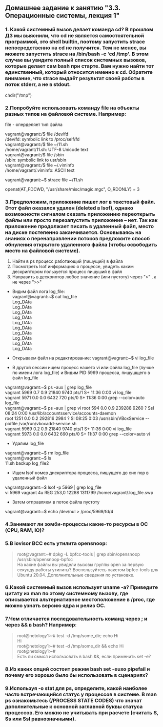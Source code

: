 ## Домашнее задание к занятию "3.3. Операционные системы, лекция 1"

### 1. Какой системный вызов делает команда cd? В прошлом ДЗ мы выяснили, что cd не является самостоятельной программой, это shell builtin, поэтому запустить strace непосредственно на cd не получится. Тем не менее, вы можете запустить strace на /bin/bash -c 'cd /tmp'. В этом случае вы увидите полный список системных вызовов, которые делает сам bash при старте. Вам нужно найти тот единственный, который относится именно к cd. Обратите внимание, что strace выдаёт результат своей работы в поток stderr, а не в stdout.

chdir("/tmp")

### 2.Попробуйте использовать команду file на объекты разных типов на файловой системе. Например:

file - оперделяет тип файла  

vagrant@vagrant:/$ file /dev/fd  
/dev/fd: symbolic link to /proc/self/fd  
vagrant@vagrant:/$ file ~/11.sh  
/home/vagrant/11.sh: UTF-8 Unicode text  
vagrant@vagrant:/$ file /sbin  
/sbin: symbolic link to usr/sbin  
vagrant@vagrant:/$ file ~/.viminfo  
/home/vagrant/.viminfo: ASCII text  

vagrant@vagrant:~$ strace file ~/11.sh  

openat(AT_FDCWD, "/usr/share/misc/magic.mgc", O_RDONLY) = 3  

### 3.Предположим, приложение пишет лог в текстовый файл. Этот файл оказался удален (deleted в lsof), однако возможности сигналом сказать приложению переоткрыть файлы или просто перезапустить приложение – нет. Так как приложение продолжает писать в удаленный файл, место на диске постепенно заканчивается. Основываясь на знаниях о перенаправлении потоков предложите способ обнуления открытого удаленного файла (чтобы освободить место на файловой системе).



1. Найти в ps процесс работающий (пишущий) в файла
2. Посмотреть lsof информацию о процессе, увидеть каким дескриптором пользуется процесс пишуший в файл
3. Направить в дескриптор любое значение (или пустоту) через ">" , а не через ">>"

* Видим файл лога log_file:   
vagrant@vagrant:~$ cat log_file   
Log_DAta   
Log_DAta   
Log_DAta  
Log_DAta  
Log_DAta  
Log_DAta  
Log_DAta  
Log_DAta  
Log_DAta  
Log_DAta  

* Открываем файл на редактирование: 
vagrant@vagrant:~$ vi log_file  

* В другой сессии ищем процесс нашего vi или файла log_file (лучше по имени лога log_file) и Видим PID 5969 процесса, пишушщего в файл log_file

vagrant@vagrant:~$ ps -aux | grep log_file  
vagrant     5969  0.7  0.9  21840  9740 pts/1    S+   11:36   0:00 vi log_file  
vagrant     5971  0.0  0.0   6432   720 pts/0    S+   11:36   0:00 grep --color=auto log_file  
vagrant@vagrant:~$ ps -aux | grep vi
root         594  0.0  0.9 239288  9260 ?        Ssl  08:24   0:00 /usr/lib/accountsservice/accounts-daemon  
root        1251  0.0  0.2 292816  2984 ?        Sl   08:25   0:03 /usr/sbin/VBoxService --pidfile /var/run/vboxadd-service.sh  
vagrant     5969  0.2  0.9  21840  9740 pts/1    S+   11:36   0:00 vi log_file  
vagrant     5973  0.0  0.0   6432   660 pts/0    S+   11:37   0:00 grep --color=auto vi  

* Удалим log_file

vagrant@vagrant:~$ rm log_file  
vagrant@vagrant:~$ ls  
11.sh  backup  log_file2  

* Ищем lsof номер дискриптора процесса, пишущего до сих пор в удаленный файл

vagrant@vagrant:~$ lsof -p 5969 | grep log_file  
vi      5969 vagrant    4u   REG  253,0    12288 1311799 /home/vagrant/.log_file.swp  

* Затем отправляем в поток файла пустоту

vagrant@vagrant:~$ echo /dev/nul > /proc/5969/fd/4  



### 4.Занимают ли зомби-процессы какие-то ресурсы в ОС (CPU, RAM, IO)?

### 5.В iovisor BCC есть утилита opensnoop: 

>root@vagrant:~# dpkg -L bpfcc-tools | grep sbin/opensnoop  
/usr/sbin/opensnoop-bpfcc  
На какие файлы вы увидели вызовы группы open за первую секунду работы утилиты? Воспользуйтесь пакетом bpfcc-tools для Ubuntu 20.04. Дополнительные сведения по установке.  



### 6.Какой системный вызов использует uname -a? Приведите цитату из man по этому системному вызову, где описывается альтернативное местоположение в /proc, где можно узнать версию ядра и релиз ОС.

### 7.Чем отличается последовательность команд через ; и через && в bash? Например:

>root@netology1:~# test -d /tmp/some_dir; echo Hi  
Hi  
root@netology1:~# test -d /tmp/some_dir && echo Hi  
root@netology1:~#  
Есть ли смысл использовать в bash &&, если применить set -e?  


### 8.Из каких опций состоит режим bash set -euxo pipefail и почему его хорошо было бы использовать в сценариях?

### 9.Используя -o stat для ps, определите, какой наиболее часто встречающийся статус у процессов в системе. В man ps ознакомьтесь (/PROCESS STATE CODES) что значат дополнительные к основной заглавной буквы статуса процессов. Его можно не учитывать при расчете (считать S, Ss или Ssl равнозначными).



